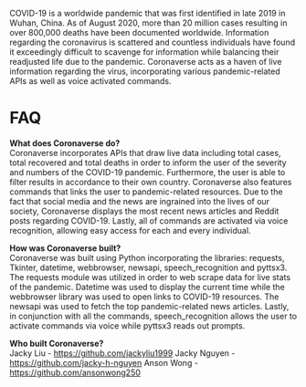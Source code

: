 COVID-19 is a worldwide pandemic that was first identified in late 2019 in Wuhan, China. As of August 2020, more than 20 million cases resulting in over 800,000 deaths have been documented worldwide. Information regarding the coronavirus is scattered and countless individuals have found it exceedingly difficult to scavenge for information while balancing their readjusted life due to the pandemic. Coronaverse acts as a haven of live information regarding the virus, incorporating various pandemic-related APIs as well as voice activated commands.

# FAQ
**What does Coronaverse do?**  
Coronaverse incorporates APIs that draw live data including total cases, total recovered and total deaths in order to inform the user of the severity and numbers of the COVID-19 pandemic. Furthermore, the user is able to filter results in accordance to their own country. Coronaverse also features commands that links the user to pandemic-related resources. Due to the fact that social media and the news are ingrained into the lives of our society, Coronaverse displays the most recent news articles and Reddit posts regarding COVID-19. Lastly, all of commands are activated via voice recognition, allowing easy access for each and every individual.

**How was Coronaverse built?**  
Coronaverse was built using Python incorporating the libraries: requests, Tkinter, datetime, webbrowser, newsapi, speech_recognition and pyttsx3. The requests module was utilized in order to web scrape data for live stats of the pandemic. Datetime was used to display the current time while the webbrowser library was used to open links to COVID-19 resources. The newsapi was used to fetch the top pandemic-related news articles. Lastly, in conjunction with all the commands, speech_recognition allows the user to activate commands via voice while pyttsx3 reads out prompts. 

**Who built Coronaverse?**  
Jacky Liu - https://github.com/jackyliu1999
Jacky Nguyen - https://github.com/jacky-h-nguyen
Anson Wong - https://github.com/ansonwong250
